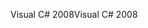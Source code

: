 <span data-ttu-id="ccaa8-101">Visual C# 2008</span><span class="sxs-lookup"><span data-stu-id="ccaa8-101">Visual C# 2008</span></span>